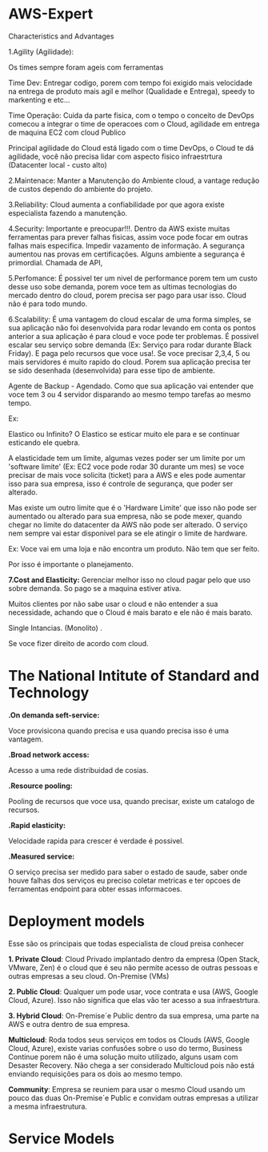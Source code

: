 # AWS-Expert

Characteristics and Advantages

1.Agility (Agilidade):

Os times sempre foram ageis com ferramentas

Time Dev: Entregar codigo, porem com tempo foi exigido mais velocidade na entrega de produto mais agil e melhor (Qualidade e Entrega), speedy to markenting e etc...

Time Operação: Cuida da parte fisica, com o tempo o conceito de DevOps comecou a integrar o time de operacoes com o Cloud, agilidade em entrega de maquina EC2 com cloud Publico

Principal agilidade do Cloud está ligado com o time DevOps, o Cloud te dá agilidade, você não precisa lidar com aspecto fisico infraestrtura (Datacenter local - custo alto)

2.Maintenace: Manter a Manutenção do Ambiente cloud, a vantage redução de custos dependo do ambiente do projeto.

3.Reliability: Cloud aumenta a confiabilidade por que agora existe especialista fazendo a manutenção.

4.Security: Importante e preocupar!!!. Dentro da AWS existe muitas ferramentas para prever falhas fisicas, assim voce pode focar em outras falhas mais especifica. Impedir vazamento de informação. A segurança aumentou nas provas em certificações. Alguns ambiente a segurança é primordial. Chamada de API, 

5.Perfomance: É possivel ter um nivel de performance porem tem um custo desse uso sobe demanda, porem voce tem as ultimas tecnologias do mercado dentro do cloud, porem precisa ser pago para usar isso. Cloud não é para todo mundo.

6.Scalability: É uma vantagem do cloud escalar de uma forma simples, se sua aplicação não foi desenvolvida para rodar levando em conta os pontos anterior a sua aplicação é para cloud e voce pode ter problemas. É possivel escalar seu serviço sobre demanda (Ex: Serviço para rodar durante Black Friday). E paga pelo recursos que voce usa!. Se voce precisar 2,3,4, 5 ou mais servidores é muito rapido do cloud. Porem sua aplicação precisa ter se sido desenhada (desenvolvida) para esse tipo de ambiente.

Agente de Backup - Agendado. Como que sua aplicação vai entender que voce tem 3 ou 4 servidor disparando ao mesmo tempo tarefas ao mesmo tempo.

Ex:

Elastico ou Infinito? O Elastico se esticar muito ele para e se continuar esticando ele quebra.

A elasticidade tem um limite, algumas vezes poder ser um limite por um 'software limite' (Ex: EC2 voce pode rodar 30 durante um mes) se voce precisar de mais voce solicita (ticket) para a AWS e eles pode aumentar isso para sua empresa, isso é controle de segurança, que poder ser alterado.

Mas existe um outro limite que é o 'Hardware Limite' que isso não pode ser aumentado ou alterado para sua empresa, não se pode mexer, quando chegar no limite do datacenter da AWS não pode ser alterado. O serviço nem sempre vai estar disponivel para se ele atingir o limite de hardware.

Ex: Voce vai em uma loja e não encontra um produto. Não tem que ser feito.

Por isso é importante o planejamento. 

**7.Cost and Elasticity:** Gerenciar melhor isso no cloud pagar pelo que uso sobre demanda. So pago se a maquina estiver ativa.

Muitos clientes por não sabe usar o cloud e não entender a sua necessidade, achando que o Cloud é mais barato e ele não é mais barato.

Single Intancias. (Monolito) .

Se voce fizer direito de acordo com cloud.

# The National Intitute of Standard and Technology

**.On demanda seft-service:** 

Voce provisicona quando precisa e usa quando precisa isso é uma vantagem.

**.Broad network access:** 

Acesso a uma rede distribuidad de cosias.

**.Resource pooling:** 

Pooling de recursos que voce usa, quando precisar, existe um catalogo de recursos.

**.Rapid elasticity:** 

Velocidade rapida para crescer é verdade é possivel.

**.Measured service:** 

O serviço precisa ser medido para saber o estado de saude, saber onde houve falhas dos serviços eu preciso coletar metricas e ter opcoes de ferramentas endpoint para obter essas informacoes.

# Deployment models

Esse são os principais que todas especialista de cloud preisa conhecer

**1. Private Cloud**: Cloud Privado implantado dentro da empresa (Open Stack, VMware, Zen) é o cloud que é seu não permite acesso de outras pessoas e outras empresas a seu cloud. On-Premise (VMs)

**2. Public Cloud**: Qualquer um pode usar, voce contrata e usa (AWS, Google Cloud, Azure). Isso não significa que elas vão ter acesso a sua infraestrtura.

**3. Hybrid Cloud**: On-Premise´e Public dentro da sua empresa, uma parte na AWS e outra dentro de sua empresa.

**Multicloud**: Roda todos seus serviços em todos os Clouds (AWS, Google Cloud, Azure), existe varias confusões sobre o uso do termo, Business Continue porem não é uma solução muito utilizado, alguns usam com Desaster Recovery. Não chega a ser considerado Multicloud pois não está enviando requisições para os dois ao mesmo tempo.

**Community**: Empresa se reuniem para usar o mesmo Cloud usando um pouco das duas On-Premise´e Public e convidam outras empresas a utilizar a mesma infraestrutura.





# Service Models


